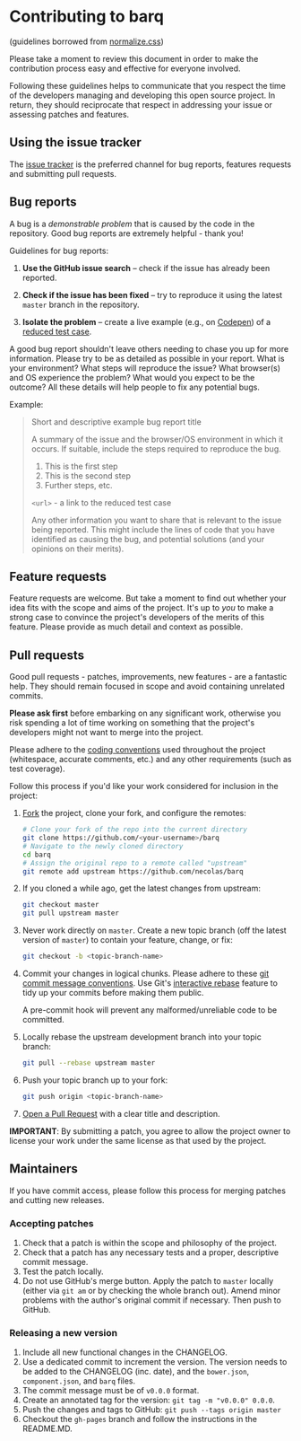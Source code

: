# Contributing to barq

(guidelines borrowed from [normalize.css](https://github.com/necolas/normalize.css/blob/master/CONTRIBUTING.md))

Please take a moment to review this document in order to make the contribution
process easy and effective for everyone involved.

Following these guidelines helps to communicate that you respect the time of
the developers managing and developing this open source project. In return,
they should reciprocate that respect in addressing your issue or assessing
patches and features.


## Using the issue tracker

The [issue tracker](https://github.com/joaocunha/barq/issues) is the preferred channel
for bug reports, features requests and submitting pull requests.

## Bug reports

A bug is a _demonstrable problem_ that is caused by the code in the repository.
Good bug reports are extremely helpful - thank you!

Guidelines for bug reports:

1. **Use the GitHub issue search** – check if the issue has already been
   reported.

2. **Check if the issue has been fixed** – try to reproduce it using the
   latest `master` branch in the repository.

3. **Isolate the problem** – create a live example (e.g., on
   [Codepen](http://codepen.io)) of a [reduced test
   case](http://css-tricks.com/6263-reduced-test-cases/).

A good bug report shouldn't leave others needing to chase you up for more
information. Please try to be as detailed as possible in your report. What is
your environment? What steps will reproduce the issue? What browser(s) and OS
experience the problem? What would you expect to be the outcome? All these
details will help people to fix any potential bugs.

Example:

> Short and descriptive example bug report title
>
> A summary of the issue and the browser/OS environment in which it occurs. If
> suitable, include the steps required to reproduce the bug.
>
> 1. This is the first step
> 2. This is the second step
> 3. Further steps, etc.
>
> `<url>` - a link to the reduced test case
>
> Any other information you want to share that is relevant to the issue being
> reported. This might include the lines of code that you have identified as
> causing the bug, and potential solutions (and your opinions on their
> merits).


<a name="features"></a>
## Feature requests

Feature requests are welcome. But take a moment to find out whether your idea
fits with the scope and aims of the project. It's up to *you* to make a strong
case to convince the project's developers of the merits of this feature. Please
provide as much detail and context as possible.

## Pull requests

Good pull requests - patches, improvements, new features - are a fantastic
help. They should remain focused in scope and avoid containing unrelated
commits.

**Please ask first** before embarking on any significant work, otherwise you
risk spending a lot of time working on something that the project's developers
might not want to merge into the project.

Please adhere to the [coding conventions](https://github.com/joaocunha/barq/blob/master/.jscsrc)
used throughout the project (whitespace, accurate comments, etc.) and any other
requirements (such as test coverage).

Follow this process if you'd like your work considered for inclusion in the
project:

1. [Fork](http://help.github.com/fork-a-repo/) the project, clone your fork,
   and configure the remotes:

   ```bash
   # Clone your fork of the repo into the current directory
   git clone https://github.com/<your-username>/barq
   # Navigate to the newly cloned directory
   cd barq
   # Assign the original repo to a remote called "upstream"
   git remote add upstream https://github.com/necolas/barq
   ```

2. If you cloned a while ago, get the latest changes from upstream:

   ```bash
   git checkout master
   git pull upstream master
   ```

3. Never work directly on `master`. Create a new topic branch (off the latest
   version of `master`) to contain your feature, change, or fix:

   ```bash
   git checkout -b <topic-branch-name>
   ```

4. Commit your changes in logical chunks. Please adhere to these [git commit
   message conventions](http://tbaggery.com/2008/04/19/a-note-about-git-commit-messages.html).
   Use Git's [interactive rebase](https://help.github.com/articles/interactive-rebase)
   feature to tidy up your commits before making them public.

   A pre-commit hook will prevent any malformed/unreliable code to be committed.

5. Locally rebase the upstream development branch into your topic branch:

   ```bash
   git pull --rebase upstream master
   ```

6. Push your topic branch up to your fork:

   ```bash
   git push origin <topic-branch-name>
   ```

10. [Open a Pull Request](https://help.github.com/articles/using-pull-requests/)
    with a clear title and description.

**IMPORTANT**: By submitting a patch, you agree to allow the project owner to
license your work under the same license as that used by the project.

## Maintainers

If you have commit access, please follow this process for merging patches and
cutting new releases.

### Accepting patches

1. Check that a patch is within the scope and philosophy of the project.
2. Check that a patch has any necessary tests and a proper, descriptive commit
   message.
3. Test the patch locally.
4. Do not use GitHub's merge button. Apply the patch to `master` locally
   (either via `git am` or by checking the whole branch out). Amend minor
   problems with the author's original commit if necessary. Then push to GitHub.

### Releasing a new version

1. Include all new functional changes in the CHANGELOG.
2. Use a dedicated commit to increment the version. The version needs to be
   added to the CHANGELOG (inc. date), and the `bower.json`, `component.json`,
   and `barq` files.
3. The commit message must be of `v0.0.0` format.
4. Create an annotated tag for the version: `git tag -m "v0.0.0" 0.0.0`.
5. Push the changes and tags to GitHub: `git push --tags origin master`
6. Checkout the `gh-pages` branch and follow the instructions in the README.MD.
